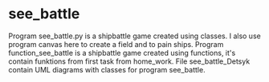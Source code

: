 # see_battle
Program see_battle.py is a shipbattle game created using classes. I also use program canvas here to create a field and to pain ships.
Program function_see_battle is a shipbattle game created using functions, it's contain funktions from first task from home_work. 
File see_battle_Detsyk contain UML diagrams with classes for program see_battle.
